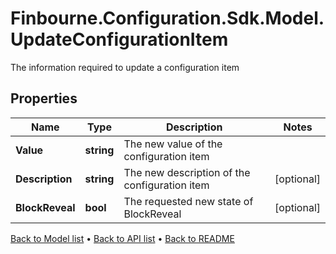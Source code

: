# Finbourne.Configuration.Sdk.Model.UpdateConfigurationItem
The information required to update a configuration item

## Properties

Name | Type | Description | Notes
------------ | ------------- | ------------- | -------------
**Value** | **string** | The new value of the configuration item | 
**Description** | **string** | The new description of the configuration item | [optional] 
**BlockReveal** | **bool** | The requested new state of BlockReveal | [optional] 

[Back to Model list](../README.md#documentation-for-models) &#8226; [Back to API list](../README.md#documentation-for-api-endpoints) &#8226; [Back to README](../README.md)

